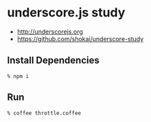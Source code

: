 # underscore.js study

- http://underscorejs.org
- https://github.com/shokai/underscore-study


## Install Dependencies

    % npm i


## Run

    % coffee throttle.coffee
